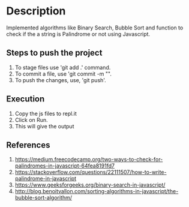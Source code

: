 # Description
Implemented algorithms like Binary Search, Bubble Sort and function to check if the a string is Palindrome or not using Javascript.

## Steps to push the project
1. To stage files use 'git add .' command.
2. To commit a file, use 'git commit -m "<Add relevant comment>".
3. To push the changes, use, 'git push'.

## Execution
1. Copy the js files to repl.it
2. Click on Run.
3. This will give the output

## References
1. https://medium.freecodecamp.org/two-ways-to-check-for-palindromes-in-javascript-64fea8191fd7
2. https://stackoverflow.com/questions/22111507/how-to-write-palindrome-in-javascript
3. https://www.geeksforgeeks.org/binary-search-in-javascript/
4. http://blog.benoitvallon.com/sorting-algorithms-in-javascript/the-bubble-sort-algorithm/



